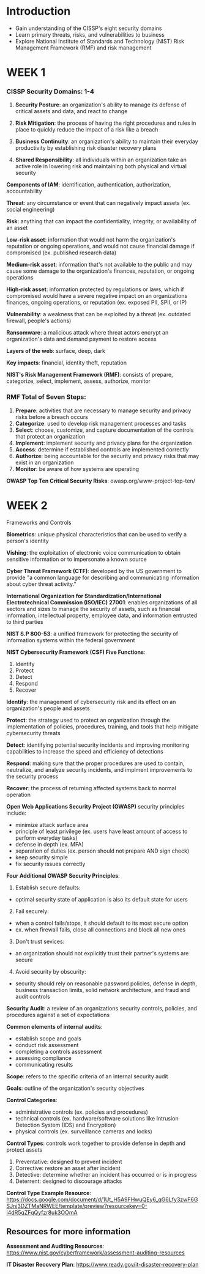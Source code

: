 # Introduction
- Gain understanding of the CISSP's eight security domains
- Learn primary threats, risks, and vulnerabilities to business
- Explore National Institute of Standards and Technology (NIST) Risk Management Framework (RMF) and risk management

# WEEK 1
### CISSP Security Domains: 1-4

1. __Security Posture__: an organization's ability to manage its defense of critical assets and data, and react to change

2. __Risk Mitigation__: the process of having the right procedures and rules in place to quickly reduce the impact of a risk like a breach

3. __Business Continuity__: an organization's ability to maintain their everyday productivity by establishing risk disaster recovery plans

4. __Shared Responsibility__: all individuals within an organization take an active role in lowering risk and maintaining both physical and virtual security

__Components of IAM__: identification, authentication, authorization, accountability

__Threat__: any circumstance or event that can negatively impact assets (ex. social engineering)

__Risk__: anything that can impact the confidentiality, integrity, or availability of an asset

__Low-risk asset__:
information that would not harm the organization's reputation or ongoing operations, and would not cause financial damage if compromised (ex. published research data)

__Medium-risk asset__: 
information that's not available to the public and may cause some damage to the organization's finances, reputation, or ongoing operations

__High-risk asset__:
information protected by regulations or laws, which if compromised would have a severe negative impact on an organizations finances, ongoing operations, or reputation (ex. exposed PII, SPII, or IP)

__Vulnerability__: a weakness that can be exploited by a threat (ex. outdated firewall, people's actions)

__Ransomware__: a malicious attack where threat actors encrypt an organization's data and demand payment to restore access

__Layers of the web__: surface, deep, dark

__Key impacts__: financial, identity theft, reputation

__NIST's Risk Management Framework (RMF)__:
consists of prepare, categorize, select, implement, assess, authorize, monitor

### RMF Total of Seven Steps:
1. __Prepare__: activities that are necessary to manage security and privacy risks before a breach occurs
2. __Categorize__: used to develop risk management processes and tasks
3. __Select__: choose, customize, and capture documentation of the controls that protect an organization
4. __Implement__: implement security and privacy plans for the organization
5. __Access__: determine if established controls are implemented correctly
6. __Authorize__: being accountable for the security and privacy risks that may exist in an organization
7. __Monitor__: be aware of how systems are operating

__OWASP Top Ten Critical Security Risks__:
owasp.org/www-project-top-ten/

# WEEK 2
Frameworks and Controls

__Biometrics__: unique physical characteristics that can be used to verify a person's identity

__Vishing__: the exploitation of electronic voice communication to obtain sensitive information or to impersonate a known source

__Cyber Threat Framework (CTF)__:
developed by the US government to provide "a common language for describing and communicating information about cyber threat activity."

__International Organization for Standardization/International Electrotechnical Commission (ISO/IEC) 27001__:
enables organizations of all sectors and sizes to manage the security of assets, such as financial information, intellectual property, employee data, and information entrusted to third parties

__NIST S.P 800-53__: a unified framework for protecting the security of information systems within the federal government

__NIST Cybersecurity Framework (CSF) Five Functions__:
1. Identify
2. Protect
3. Detect
4. Respond
5. Recover

__Identify__: the management of cybersecurity risk and its effect on an organization's people and assets

__Protect__: the strategy used to protect an organization through the implementation of policies, procedures, training, and tools that help mitigate cybersecurity threats

__Detect__: identifying potential security incidents and improving monitoring capabilities to increase the speed and efficiency of detections

__Respond__: making sure that the proper procedures are used to contain, neutralize, and analyze security incidents, and implment improvements to the security process

__Recover__: the process of returning affected systems back to normal operation

__Open Web Applications Security Project (OWASP)__ security principles include:
- minimize attack surface area
- principle of least privilege (ex. users have least amount of access to perform everyday tasks)
- defense in depth (ex. MFA)
- separation of duties (ex. person should not prepare AND sign check)
- keep security simple
- fix security issues correctly

__Four Additional OWASP Security Principles__:
1. Establish secure defaults: 
- optimal security state of application is also its default state for users
2. Fail securely: 
- when a control fails/stops, it should default to its most secure option
- ex. when firewall fails, close all connections and block all new ones
3. Don't trust sevices: 
- an organization should not explicitly trust their partner's systems are secure
4. Avoid security by obscurity:
- security should rely on reasonable password policies, defense in depth, business transaction limits, solid network architecture, and fraud and audit controls

__Security Audit__: a review of an organizations security controls, policies, and procedures against a set of expectations

__Common elements of internal audits__:
- establish scope and goals
- conduct risk assessment
- completing a controls assessment
- assessing compliance
- communicating results

__Scope__: refers to the specific criteria of an internal security audit

__Goals__: outline of the organization's security objectives

__Control Categories__:
- administrative controls (ex. policies and procedures)
- technical controls (ex. hardware/software solutions like Intrusion Detection System (IDS) and Encryption)
- physical controls (ex. surveillance cameras and locks)

__Control Types__: controls work together to provide defense in depth and protect assets
1. Preventative: designed to prevent incident
2. Corrective: restore an asset after incident
3. Detective: determine whether an incident has occurred or is in progress
4. Deterrent: designed to discourage attacks

__Control Type Example Resource__:
https://docs.google.com/document/d/1Ut_H5A9FHwuQEy6_qG6Lfy3zwF6GSJnj3DZTMaNRWEE/template/preview?resourcekey=0-i4dR5qZFqQyfzr8uk3OOmA

## Resources for more information
__Assessment and Auditing Resources__:
https://www.nist.gov/cyberframework/assessment-auditing-resources

__IT Disaster Recovery Plan__:
https://www.ready.gov/it-disaster-recovery-plan

